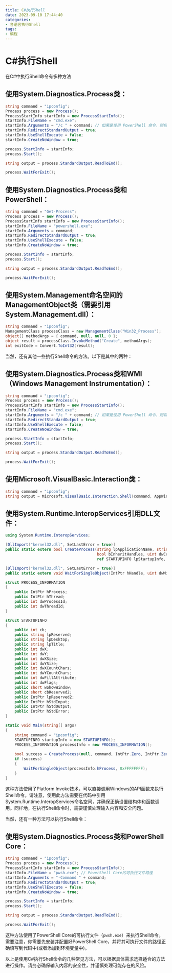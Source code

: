 ```yaml
---
title: C#执行Shell
date: 2023-09-10 17:44:40
categories:
- 各语言执行Shell
tags:
- 编程
---
```


# C#执行Shell

在C#中执行Shell命令有多种方法

## 使用System.Diagnostics.Process类：

```csharp
string command = "ipconfig";
Process process = new Process();
ProcessStartInfo startInfo = new ProcessStartInfo();
startInfo.FileName = "cmd.exe";
startInfo.Arguments = "/c " + command; // 如果是使用 PowerShell 命令，则将 "/c" 改为 "/k"
startInfo.RedirectStandardOutput = true;
startInfo.UseShellExecute = false;
startInfo.CreateNoWindow = true;

process.StartInfo = startInfo;
process.Start();

string output = process.StandardOutput.ReadToEnd();

process.WaitForExit();
```

## 使用System.Diagnostics.Process类和PowerShell：

```csharp
string command = "Get-Process";
Process process = new Process();
ProcessStartInfo startInfo = new ProcessStartInfo();
startInfo.FileName = "powershell.exe";
startInfo.Arguments = command;
startInfo.RedirectStandardOutput = true;
startInfo.UseShellExecute = false;
startInfo.CreateNoWindow = true;

process.StartInfo = startInfo;
process.Start();

string output = process.StandardOutput.ReadToEnd();

process.WaitForExit();
```

## 使用System.Management命名空间的ManagementObject类（需要引用System.Management.dll）：

```csharp
string command = "ipconfig";
ManagementClass processClass = new ManagementClass("Win32_Process");
object[] methodArgs = { command, null, null, 0 };
object result = processClass.InvokeMethod("Create", methodArgs);
int exitCode = Convert.ToInt32(result);
```

当然，还有其他一些执行Shell命令的方法。以下是其中的两种：

## 使用System.Diagnostics.Process类和WMI（Windows Management Instrumentation）：

```csharp
string command = "ipconfig";
Process process = new Process();
ProcessStartInfo startInfo = new ProcessStartInfo();
startInfo.FileName = "cmd.exe";
startInfo.Arguments = "/c " + command; // 如果是使用 PowerShell 命令，则将 "/c" 改为 "/k"
startInfo.RedirectStandardOutput = true;
startInfo.UseShellExecute = false;
startInfo.CreateNoWindow = true;

process.StartInfo = startInfo;
process.Start();

string output = process.StandardOutput.ReadToEnd();

process.WaitForExit();
```

## 使用Microsoft.VisualBasic.Interaction类：

```csharp
string command = "ipconfig";
string output = Microsoft.VisualBasic.Interaction.Shell(command, AppWinStyle.Hide, true, -1);
```

## 使用System.Runtime.InteropServices引用DLL文件：

```csharp
using System.Runtime.InteropServices;

[DllImport("kernel32.dll", SetLastError = true)]
public static extern bool CreateProcess(string lpApplicationName, string lpCommandLine, IntPtr lpProcessAttributes, IntPtr lpThreadAttributes,
                                        bool bInheritHandles, uint dwCreationFlags, IntPtr lpEnvironment, string lpCurrentDirectory,
                                        ref STARTUPINFO lpStartupInfo, out PROCESS_INFORMATION lpProcessInformation);

[DllImport("kernel32.dll", SetLastError = true)]
public static extern void WaitForSingleObject(IntPtr hHandle, uint dwMilliseconds);

struct PROCESS_INFORMATION
{
    public IntPtr hProcess;
    public IntPtr hThread;
    public int dwProcessId;
    public int dwThreadId;
}

struct STARTUPINFO
{
    public int cb;
    public string lpReserved;
    public string lpDesktop;
    public string lpTitle;
    public int dwX;
    public int dwY;
    public int dwXSize;
    public int dwYSize;
    public int dwXCountChars;
    public int dwYCountChars;
    public int dwFillAttribute;
    public int dwFlags;
    public short wShowWindow;
    public short cbReserved2;
    public IntPtr lpReserved2;
    public IntPtr hStdInput;
    public IntPtr hStdOutput;
    public IntPtr hStdError;
}

static void Main(string[] args)
{
    string command = "ipconfig";
    STARTUPINFO startupInfo = new STARTUPINFO();
    PROCESS_INFORMATION processInfo = new PROCESS_INFORMATION();
    
    bool success = CreateProcess(null, command, IntPtr.Zero, IntPtr.Zero, false, 0, IntPtr.Zero, null, ref startupInfo, out processInfo);
    if (success)
    {
        WaitForSingleObject(processInfo.hProcess, 0xFFFFFFFF);
    }
}
```

这种方法使用了Platform Invoke技术，可以直接调用Windows的API函数来执行Shell命令。请注意，使用此方法需要在代码中引用System.Runtime.InteropServices命名空间，并确保正确设置结构体和函数调用。同样地，在执行Shell命令时，需要谨慎处理输入内容和安全问题。

当然，还有一种方法可以执行Shell命令：

## 使用System.Diagnostics.Process类和PowerShell Core：

```csharp
string command = "ipconfig";
Process process = new Process();
ProcessStartInfo startInfo = new ProcessStartInfo();
startInfo.FileName = "pwsh.exe"; // PowerShell Core的可执行文件路径
startInfo.Arguments = "-Command " + command;
startInfo.RedirectStandardOutput = true;
startInfo.UseShellExecute = false;
startInfo.CreateNoWindow = true;

process.StartInfo = startInfo;
process.Start();

string output = process.StandardOutput.ReadToEnd();

process.WaitForExit();
```

这种方法使用了PowerShell Core的可执行文件（`pwsh.exe`）来执行Shell命令。需要注意，你需要先安装并配置好PowerShell Core，并将其可执行文件的路径正确填写到代码中(或者添加到环境变量中)。

以上是使用C#执行Shell命令的几种常见方法，可以根据具体需求选择适合的方法进行操作。请务必确保输入内容的安全性，并谨慎处理可能存在的风险。
